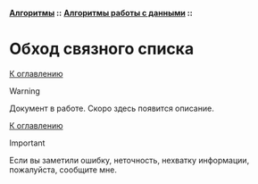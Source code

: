 **[Алгоритмы](../../README.md#algorithms) ::** 
**[Алгоритмы работы с данными](../../README.md#algorithms-data) ::**
# Обход связного списка

<!--

-->

[К оглавлению](../../README.md#algorithms-data)

> [!WARNING]
> Документ в работе. Скоро здесь появится описание.

[К оглавлению](../../README.md#algorithms-data)

> [!IMPORTANT]
> Если вы заметили ошибку, неточность, нехватку информации, пожалуйста, сообщите мне.

